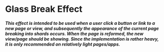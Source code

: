 # Glass Break Effect
##### This effect is intended to be used when a user click a button or link to a new page or view, and subsequently the appearance of the current page breaking into shards occurs. When the page is reformed, the new view/page should be showing. Since the implementation is rather heavy, it is only recommended on relatively light pages/apps.
